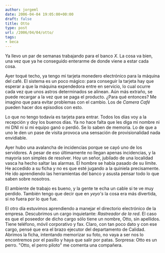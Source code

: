 ```yaml
---
author: jorgeml
date: 2006-04-04 19:05:00+00:00
draft: false
title: Otto
type: post
url: /2006/04/04/otto/
tags:
- beca
---
```


Ya llevo un par de semanas trabajando para el banco _X_. La cosa va bien, una vez que ya he conseguido enterarme de donde viene a estar cada cosa.

Ayer toqué techo, ya tengo mi tarjeta monedero electrónico para la máquina del café. El sistema es un poco mágico: para conseguir la tarjeta hay que esperar a que la máquina expendedora entre en servicio, lo cual ocurre cada vez que unos astros determinados se alinean. Aún más extraño, se puede recargar a la vez que se paga el producto. ¿Para qué entonces? Me imagino que para evitar problemas con el cambio. Los de _Camera Café_ pueden hacer dos episodios con esto.

Lo que no tengo todavía es tarjeta para entrar. Todos los días voy a la recepción y doy los buenos días. Ya no hace falta que les diga mi nombre ni mi DNI ni si mi equipo ganó o perdió. Se lo saben de memoria. Lo de que a uno le den un pase de visita provoca una sensación de provisionalidad nada envidiable.

Ayer hubo una avalancha de incidencias porque se cayó uno de los servidores. A pesar de eso últimamente no llegan apenas incidencias, y la mayoría son simples de resolver. Hoy un señor, jubilado de una localidad vasca ha hecho saltar las alarmas. El hombre se había pasado de su límite. He accedido a su ficha y no es que esté jugando a la quiniela precisamente. He ido aprendiendo las herramientas del banco y asusta pensar todo lo que saben sobre nosotros.

El ambiente de trabajo es bueno, y la gente te echa un cable si te ve muy perdido. También tengo que decir que en _yeyo's_ la cosa era más divertida, si no fuera por lo que fue.

El otro día estuvimos aprendiendo a manejar el directorio electrónico de la empresa. Descubrimos un cargo inquietante: _Rastreador de la red_. El caso es que el poseedor de dicho cargo sólo tiene un nombre, Otto, sin apellidos. Tiene teléfono, móvil corporativo y fax. Claro, con tan poco dato y con ese cargo, pensé que era el brazo ejecutor del departamento de Calidad. Abrimos la ficha, intentando memorizar su foto, no vaya a ser nos lo encontremos por el pasillo y haya que salir por patas. Sorpresa: Otto es un perro. "Otto, el perro piloto" me comenta una compañera.
